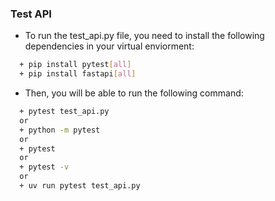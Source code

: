 ### Test API
* To run the test_api.py file, you need to install the following dependencies in your virtual enviorment:
```bash
  + pip install pytest[all]
  + pip install fastapi[all]
```

* Then, you will be able to run the following command:
```bash
  + pytest test_api.py
  or
  + python -m pytest
  or
  + pytest
  or
  + pytest -v
  or
  + uv run pytest test_api.py
```
